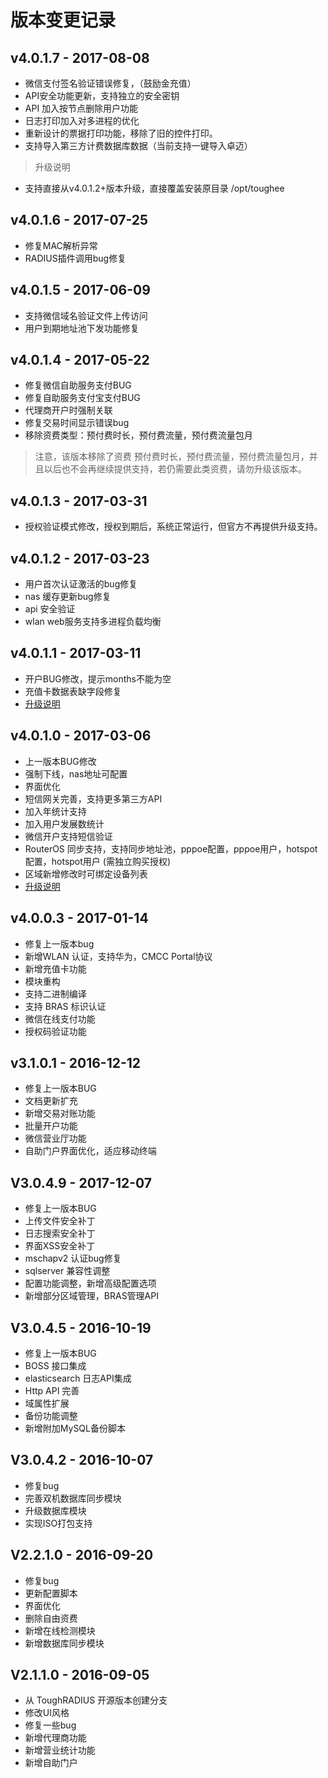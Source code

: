 # 版本变更记录

## v4.0.1.7 - 2017-08-08

- 微信支付签名验证错误修复，（鼓励金充值）
- API安全功能更新，支持独立的安全密钥
- API 加入按节点删除用户功能
- 日志打印加入对多进程的优化
- 重新设计的票据打印功能，移除了旧的控件打印。
- 支持导入第三方计费数据库数据（当前支持一键导入卓迈）

> 升级说明

- 支持直接从v4.0.1.2+版本升级，直接覆盖安装原目录 /opt/toughee

## v4.0.1.6 - 2017-07-25

- 修复MAC解析异常
- RADIUS插件调用bug修复

## v4.0.1.5 - 2017-06-09

- 支持微信域名验证文件上传访问
- 用户到期地址池下发功能修复

## v4.0.1.4 - 2017-05-22 

- 修复微信自助服务支付BUG
- 修复自助服务支付宝支付BUG
- 代理商开户时强制关联
- 修复交易时间显示错误bug
- 移除资费类型：预付费时长，预付费流量，预付费流量包月

> 注意，该版本移除了资费 预付费时长，预付费流量，预付费流量包月，并且以后也不会再继续提供支持，若仍需要此类资费，请勿升级该版本。

## v4.0.1.3 - 2017-03-31 

- 授权验证模式修改，授权到期后，系统正常运行，但官方不再提供升级支持。


## v4.0.1.2 - 2017-03-23 

- 用户首次认证激活的bug修复
- nas 缓存更新bug修复
- api 安全验证
- wlan web服务支持多进程负载均衡


## v4.0.1.1 - 2017-03-11 

- 开户BUG修改，提示months不能为空
- 充值卡数据表缺字段修复
- [升级说明](http://radiusd.org/viewtopic.php?f=7&t=30)


## v4.0.1.0 - 2017-03-06 

- 上一版本BUG修改
- 强制下线，nas地址可配置
- 界面优化
- 短信网关完善，支持更多第三方API
- 加入年统计支持
- 加入用户发展数统计
- 微信开户支持短信验证
- RouterOS 同步支持，支持同步地址池，pppoe配置，pppoe用户，hotspot配置，hotspot用户 (需独立购买授权)
- 区域新增修改时可绑定设备列表
- [升级说明](http://radiusd.org/viewtopic.php?f=7&t=30)


## v4.0.0.3 - 2017-01-14

- 修复上一版本bug
- 新增WLAN 认证，支持华为，CMCC Portal协议
- 新增充值卡功能
- 模块重构
- 支持二进制编译
- 支持 BRAS 标识认证
- 微信在线支付功能
- 授权码验证功能


## v3.1.0.1 - 2016-12-12

- 修复上一版本BUG
- 文档更新扩充
- 新增交易对账功能
- 批量开户功能
- 微信营业厅功能
- 自助门户界面优化，适应移动终端


## V3.0.4.9 - 2017-12-07

- 修复上一版本BUG
- 上传文件安全补丁
- 日志搜索安全补丁
- 界面XSS安全补丁
- mschapv2 认证bug修复
- sqlserver 兼容性调整
- 配置功能调整，新增高级配置选项
- 新增部分区域管理，BRAS管理API


## V3.0.4.5 - 2016-10-19

- 修复上一版本BUG
- BOSS 接口集成
- elasticsearch 日志API集成
- Http API 完善
- 域属性扩展
- 备份功能调整
- 新增附加MySQL备份脚本


## V3.0.4.2 - 2016-10-07

- 修复bug
- 完善双机数据库同步模块
- 升级数据库模块
- 实现ISO打包支持

## V2.2.1.0 - 2016-09-20

- 修复bug
- 更新配置脚本
- 界面优化
- 删除自由资费
- 新增在线检测模块
- 新增数据库同步模块

## V2.1.1.0 - 2016-09-05

- 从 ToughRADIUS 开源版本创建分支
- 修改UI风格
- 修复一些bug
- 新增代理商功能
- 新增营业统计功能
- 新增自助门户
















